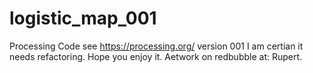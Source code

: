 # logistic_map_001
Processing Code see https://processing.org/  version 001 I am certian it needs refactoring. 
Hope you enjoy it.
Aetwork on redbubble at: 
Rupert.
